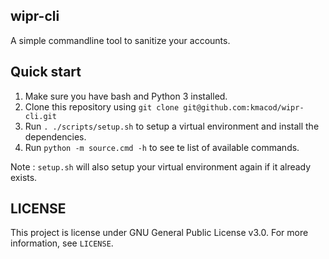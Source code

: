 ## wipr-cli
A simple commandline tool to sanitize your accounts.

## Quick start

1. Make sure you have bash and Python 3 installed.
2. Clone this repository using `git clone git@github.com:kmacod/wipr-cli.git`
3. Run `. ./scripts/setup.sh` to setup a virtual environment and install the dependencies.
4. Run `python -m source.cmd -h` to see te list of available commands.

Note : `setup.sh` will also setup your virtual environment again if it already exists.

## LICENSE
This project is license under GNU General Public License v3.0. For more information, see `LICENSE`.